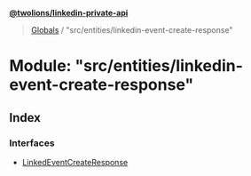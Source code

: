 **[@twolions/linkedin-private-api](../README.md)**

> [Globals](../globals.md) / "src/entities/linkedin-event-create-response"

# Module: "src/entities/linkedin-event-create-response"

## Index

### Interfaces

* [LinkedEventCreateResponse](../interfaces/_src_entities_linkedin_event_create_response_.linkedeventcreateresponse.md)
